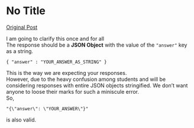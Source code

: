 # No Title

[Original Post](https://discourse.onlinedegree.iitm.ac.in/t/169029/205)

<p>I am going to clarify this once and for all<br>
The response should be a <strong>JSON Object</strong> with the value of the <code>"answer"</code> key as a string.</p>
<pre data-code-wrap="python"><code class="lang-python">{ "answer" : "YOUR_ANSWER_AS_STRING" }
</code></pre>
<p>This is the way we are expecting your responses.<br>
However, due to the heavy confusion among students and will be considering responses with entire JSON objects stringified. We don’t want anyone to loose their marks for such a miniscule error.<br>
So,</p>
<pre data-code-wrap="python"><code class="lang-python">"{\"answer\": \"YOUR_ANSWER\"}"
</code></pre>
<p>is also valid.</p>